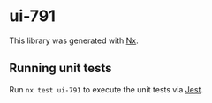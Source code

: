# ui-791

This library was generated with [Nx](https://nx.dev).

## Running unit tests

Run `nx test ui-791` to execute the unit tests via [Jest](https://jestjs.io).
